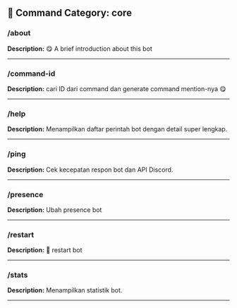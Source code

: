 ## 📁 Command Category: core

### /about

**Description:** 😋 A brief introduction about this bot


---


### /command-id

**Description:** cari ID dari command dan generate command mention-nya 😋


---


### /help

**Description:** Menampilkan daftar perintah bot dengan detail super lengkap.


---


### /ping

**Description:** Cek kecepatan respon bot dan API Discord.


---


### /presence

**Description:** Ubah presence bot


---


### /restart

**Description:** 🔁 restart bot


---


### /stats

**Description:** Menampilkan statistik bot.


---

